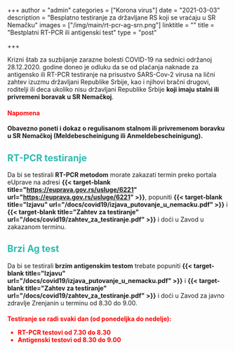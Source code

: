 +++
author = "admin"
categories = ["Korona virus"]
date = "2021-03-03"
description = "Besplatno testiranje za državljane RS koji se vraćaju u SR Nemačku"
images = ["/img/main/rt-pcr-ag-srn.png"]
linktitle = ""
title = "Bestplatni RT-PCR ili antigenski test"
type = "post"

+++

Krizni štab za suzbijanje zarazne bolesti COVID-19 na sednici održanoj 28.12.2020. godine doneo je odluku da se od plaćanja naknade za antigensko ili RT-PCR testiranje na prisustvo SARS-Cov-2 virusa na lični zahtev izuzmu državljani Republike Srbije, kao i njihovi bračni drugovi, roditelji ili deca ukoliko nisu državljani Republike Srbije **koji imaju stalni ili privremeni boravak u SR Nemačkoj**.  

<h4 style="color: red">
  Napomena
</h4>
<strong>Obavezno poneti i dokaz o regulisanom stalnom ili privremenom boravku u SR Nemačkoj (Meldebescheinigung ili Anmeldebescheinigung).</strong>

<h2 style="color: #2ebaae">RT-PCR testiranje</h2>

Da bi se testirali **RT-PCR metodom** morate zakazati termin preko portala eUprave na adresi **{{< target-blank title="https://euprava.gov.rs/usluge/6221" url="https://euprava.gov.rs/usluge/6221" >}}**, popuniti **{{< target-blank title="Izjavu" url="/docs/covid19/izjava_putovanje_u_nemacku.pdf" >}}** i **{{< target-blank title="Zahtev za testiranje" url="/docs/covid19/zahtev_za_testiranje.pdf" >}}** i doći u Zavod u zakazanom terminu.  

<h2 style="color: #2ebaae">Brzi Ag test</h2>

Da bi se testirali **brzim antigenskim testom** trebate popuniti **{{< target-blank title="Izjavu" url="/docs/covid19/izjava_putovanje_u_nemacku.pdf" >}}** i **{{< target-blank title="Zahtev za testiranje" url="/docs/covid19/zahtev_za_testiranje.pdf" >}}** i doći u Zavod za javno zdravlje Zrenjanin u terminu od 8.30 do 9.00.

<h4 style="color: red">
Testiranje se radi svaki dan (od ponedeljka do nedelje):
<ul>
  <li>RT-PCR testovi od 7.30 do 8.30</li>
  <li>Antigenski testovi od 8.30 do 9.00</li>
</ul>
</h4>


